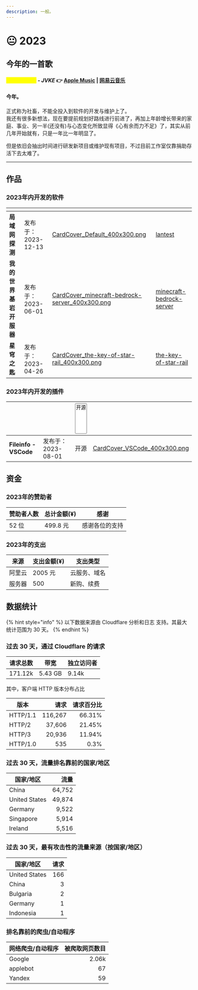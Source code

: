 ```yaml
---
description: 一般。
---
```


# 😐 2023

## 今年的一首歌

#### _<mark style="color:yellow;">**golden hour**</mark>_ _- JVKE_ 👉 [Apple Music](https://music.apple.com/cn/album/golden-hour/1658830257?i=1658830605) | [网易云音乐](https://music.163.com/#/song?id=1958557540)

#### 今年。

正式称为社畜，不能全投入到软件的开发与维护上了。\
我还有很多新想法，现在要提前规划好路线进行前进了，再加上年龄增长带来的家庭、事业、另一半(还没有)与心态变化所致显得《心有余而力不足》了，其实从前几年开始就有，只是一年比一年明显了。

但是依旧会抽出时间进行研发新项目或维护现有项目，不过目前工作室仅靠捐助存活下去太难了。

***

## 作品

### 2023年内开发的软件

<table data-view="cards"><thead><tr><th></th><th></th><th data-hidden data-card-cover data-type="files"></th><th data-hidden data-card-target data-type="content-ref"></th></tr></thead><tbody><tr><td><strong>局域网探测</strong></td><td>发布于：2023-12-13</td><td><a href="../.gitbook/assets/CardCover_Default_400x300.png">CardCover_Default_400x300.png</a></td><td><a href="../software/lantest/">lantest</a></td></tr><tr><td><strong>我的世界基岩开服器</strong></td><td>发布于：2023-06-01</td><td><a href="../.gitbook/assets/CardCover_minecraft-bedrock-server_400x300.png">CardCover_minecraft-bedrock-server_400x300.png</a></td><td><a href="../software/minecraft-bedrock-server/">minecraft-bedrock-server</a></td></tr><tr><td><strong>星穹之匙</strong></td><td>发布于：2023-04-26</td><td><a href="../.gitbook/assets/CardCover_the-key-of-star-rail_400x300.png">CardCover_the-key-of-star-rail_400x300.png</a></td><td><a href="../software/the-key-of-star-rail/">the-key-of-star-rail</a></td></tr></tbody></table>

### 2023年内开发的插件

<table data-view="cards"><thead><tr><th></th><th></th><th><select multiple><option value="ICPUW8oj8j5W" label="开源" color="blue"></option></select></th><th data-hidden data-card-cover data-type="files"></th></tr></thead><tbody><tr><td><strong>Fileinfo - VSCode</strong></td><td>发布于：2023-08-01</td><td><span data-option="ICPUW8oj8j5W">开源</span></td><td><a href="../.gitbook/assets/CardCover_VSCode_400x300.png">CardCover_VSCode_400x300.png</a></td></tr></tbody></table>

## 资金

### 2023年的赞助者

| 赞助者人数 | 总计金额(¥) | 感谢      |
| ----- | ------- | ------- |
| 52 位  | 499.8 元 | 感谢各位的支持 |

### 2023年的支出

| 来源  | 支出金额(¥) | 支出类型   |
| --- | ------- | ------ |
| 阿里云 | 2005 元  | 云服务、域名 |
| 服务器 | 500     | 新购、续费  |

## 数据统计

{% hint style="info" %}
以下数据来源由 Cloudflare 分析和日志 支持。其最大统计范围为 30 天。
{% endhint %}

### 过去 30 天，通过 Cloudflare 的请求

| 请求总数    | 带宽      | 独立访问者 |
| ------- | ------- | ----- |
| 171.12k | 5.43 GB | 9.14k |

其中，客户端 HTTP 版本分布占比

| 版本       |      请求 |  请求百分比 |
| -------- | ------: | -----: |
| HTTP/1.1 | 116,267 | 66.31% |
| HTTP/2   |  37,606 | 21.45% |
| HTTP/3   |  20,936 | 11.94% |
| HTTP/1.0 |     535 |   0.3% |

### 过去 30 天，流量排名靠前的国家/地区

| 国家/地区         |     流量 |
| ------------- | -----: |
| China         | 64,752 |
| United States | 49,874 |
| Germany       |  9,522 |
| Singapore     |  5,914 |
| Ireland       |  5,516 |

### 过去 30 天，最有攻击性的流量来源（按国家/地区） <a href="#analytics-geography-tabs-01234567891011-121314" id="analytics-geography-tabs-01234567891011-121314"></a>

| 国家/地区         |  请求 |
| ------------- | --: |
| United States | 166 |
| China         |   3 |
| Bulgaria      |   2 |
| Germany       |   1 |
| Indonesia     |   1 |

### **排名靠前的爬虫/自动程序**

| 网络爬虫/自动程序 | 被爬取网页数目 |
| --------- | ------: |
| Google    |   2.06k |
| applebot  |      67 |
| Yandex    |      59 |

